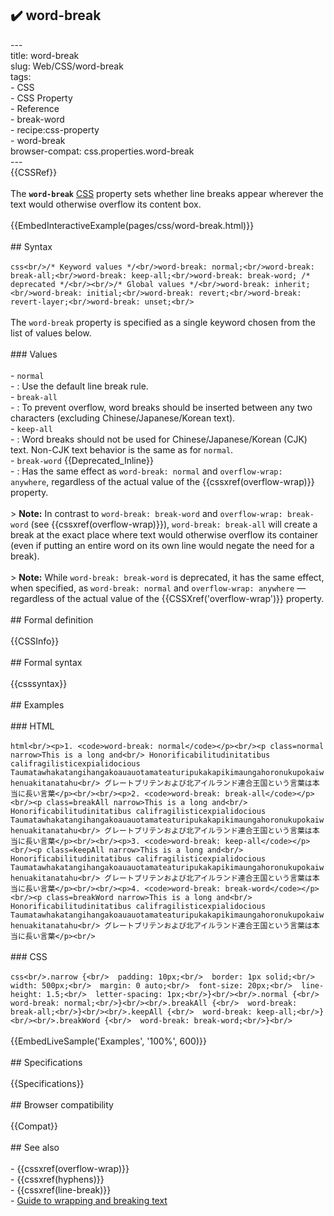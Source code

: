 ## ✔️ word-break 
 ---<br/>title: word-break<br/>slug: Web/CSS/word-break<br/>tags:<br/>  - CSS<br/>  - CSS Property<br/>  - Reference<br/>  - break-word<br/>  - recipe:css-property<br/>  - word-break<br/>browser-compat: css.properties.word-break<br/>---<br/>{{CSSRef}}<br/><br/>The **`word-break`** [CSS](/en-US/docs/Web/CSS) property sets whether line breaks appear wherever the text would otherwise overflow its content box.<br/><br/>{{EmbedInteractiveExample(pages/css/word-break.html)}}<br/><br/>## Syntax<br/><br/>```css<br/>/* Keyword values */<br/>word-break: normal;<br/>word-break: break-all;<br/>word-break: keep-all;<br/>word-break: break-word; /* deprecated */<br/><br/>/* Global values */<br/>word-break: inherit;<br/>word-break: initial;<br/>word-break: revert;<br/>word-break: revert-layer;<br/>word-break: unset;<br/>```<br/><br/>The `word-break` property is specified as a single keyword chosen from the list of values below.<br/><br/>### Values<br/><br/>- `normal`<br/>  - : Use the default line break rule.<br/>- `break-all`<br/>  - : To prevent overflow, word breaks should be inserted between any two characters (excluding Chinese/Japanese/Korean text).<br/>- `keep-all`<br/>  - : Word breaks should not be used for Chinese/Japanese/Korean (CJK) text. Non-CJK text behavior is the same as for `normal`.<br/>- `break-word` {{Deprecated_Inline}}<br/>  - : Has the same effect as `word-break: normal` and `overflow-wrap: anywhere`, regardless of the actual value of the {{cssxref(overflow-wrap)}} property.<br/><br/>> **Note:** In contrast to `word-break: break-word` and `overflow-wrap: break-word` (see {{cssxref(overflow-wrap)}}), `word-break: break-all` will create a break at the exact place where text would otherwise overflow its container (even if putting an entire word on its own line would negate the need for a break).<br/><br/>> **Note:**  While `word-break: break-word` is deprecated, it has the same effect, when specified, as `word-break: normal` and `overflow-wrap: anywhere` — regardless of the actual value of the {{CSSXref('overflow-wrap')}} property.<br/><br/>## Formal definition<br/><br/>{{CSSInfo}}<br/><br/>## Formal syntax<br/><br/>{{csssyntax}}<br/><br/>## Examples<br/><br/>### HTML<br/><br/>```html<br/><p>1. <code>word-break: normal</code></p><br/><p class=normal narrow>This is a long and<br/> Honorificabilitudinitatibus califragilisticexpialidocious Taumatawhakatangihangakoauauotamateaturipukakapikimaungahoronukupokaiwhenuakitanatahu<br/> グレートブリテンおよび北アイルランド連合王国という言葉は本当に長い言葉</p><br/><br/><p>2. <code>word-break: break-all</code></p><br/><p class=breakAll narrow>This is a long and<br/> Honorificabilitudinitatibus califragilisticexpialidocious Taumatawhakatangihangakoauauotamateaturipukakapikimaungahoronukupokaiwhenuakitanatahu<br/> グレートブリテンおよび北アイルランド連合王国という言葉は本当に長い言葉</p><br/><br/><p>3. <code>word-break: keep-all</code></p><br/><p class=keepAll narrow>This is a long and<br/> Honorificabilitudinitatibus califragilisticexpialidocious Taumatawhakatangihangakoauauotamateaturipukakapikimaungahoronukupokaiwhenuakitanatahu<br/> グレートブリテンおよび北アイルランド連合王国という言葉は本当に長い言葉</p><br/><br/><p>4. <code>word-break: break-word</code></p><br/><p class=breakWord narrow>This is a long and<br/>  Honorificabilitudinitatibus califragilisticexpialidocious Taumatawhakatangihangakoauauotamateaturipukakapikimaungahoronukupokaiwhenuakitanatahu<br/> グレートブリテンおよび北アイルランド連合王国という言葉は本当に長い言葉</p><br/>```<br/><br/>### CSS<br/><br/>```css<br/>.narrow {<br/>  padding: 10px;<br/>  border: 1px solid;<br/>  width: 500px;<br/>  margin: 0 auto;<br/>  font-size: 20px;<br/>  line-height: 1.5;<br/>  letter-spacing: 1px;<br/>}<br/><br/>.normal {<br/>  word-break: normal;<br/>}<br/><br/>.breakAll {<br/>  word-break: break-all;<br/>}<br/><br/>.keepAll {<br/>  word-break: keep-all;<br/>}<br/><br/>.breakWord {<br/>  word-break: break-word;<br/>}<br/>```<br/><br/>{{EmbedLiveSample('Examples', '100%', 600)}}<br/><br/>## Specifications<br/><br/>{{Specifications}}<br/><br/>## Browser compatibility<br/><br/>{{Compat}}<br/><br/>## See also<br/><br/>- {{cssxref(overflow-wrap)}}<br/>- {{cssxref(hyphens)}}<br/>- {{cssxref(line-break)}}<br/>- [Guide to wrapping and breaking text](/en-US/docs/Web/CSS/CSS_Text/Wrapping_text)<br/>